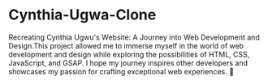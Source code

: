 # Cynthia-Ugwa-Clone
Recreating Cynthia Ugwu's Website: A Journey into Web Development and Design.This project allowed me to immerse myself in the world of web development and design while exploring the possibilities of HTML, CSS, JavaScript, and GSAP. I hope my journey inspires other developers and showcases my passion for crafting exceptional web experiences. 🌟 
